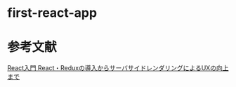 # first-react-app

# 参考文献
[React入門 React・Reduxの導入からサーバサイドレンダリングによるUXの向上まで](https://www.shoeisha.co.jp/book/detail/9784798153360)